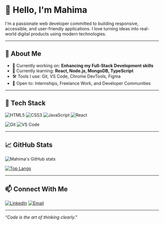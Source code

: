 # 👋 Hello, I'm Mahima 

I'm a passionate web developer committed to building responsive, accessible, and user-friendly applications. I love turning ideas into real-world digital products using modern technologies.

---

## 💼 About Me

- 🔭 Currently working on: **Enhancing my Full-Stack Development skills**
- 🌱 Currently learning: **React, Node.js, MongoDB, TypeScript**
- 🛠️ Tools I use: Git, VS Code, Chrome DevTools, Figma
- 🤝 Open to: Internships, Freelance Work, and Developer Communities

---

## 🧰 Tech Stack

![HTML5](https://img.shields.io/badge/-HTML5-E34F26?style=flat&logo=html5&logoColor=white)
![CSS3](https://img.shields.io/badge/-CSS3-1572B6?style=flat&logo=css3&logoColor=white)
![JavaScript](https://img.shields.io/badge/-JavaScript-F7DF1E?style=flat&logo=javascript&logoColor=black)
![React](https://img.shields.io/badge/-React-61DAFB?style=flat&logo=react&logoColor=black)

![Git](https://img.shields.io/badge/-Git-F05032?style=flat&logo=git&logoColor=white)
![VS Code](https://img.shields.io/badge/-VS_Code-007ACC?style=flat&logo=visual-studio-code)

---

## 📈 GitHub Stats

![Mahima's GitHub stats](https://github-readme-stats.vercel.app/api?username=Mahima07-code&show_icons=true&theme=default)

[![Top Langs](https://github-readme-stats.vercel.app/api/top-langs/?username=Mahima07-code&layout=compact&theme=default)](https://github.com/Mahima07-code)

---

## 📫 Connect With Me

[![LinkedIn](https://img.shields.io/badge/-LinkedIn-0A66C2?style=flat&logo=linkedin&logoColor=white)](https:/www.linkedin.com/in/mahima007)
[![Email](https://img.shields.io/badge/-Email-D14836?style=flat&logo=gmail&logoColor=white)](mailto:mahimarn84@gamail.com)

---

_“Code is the art of thinking clearly.”_
